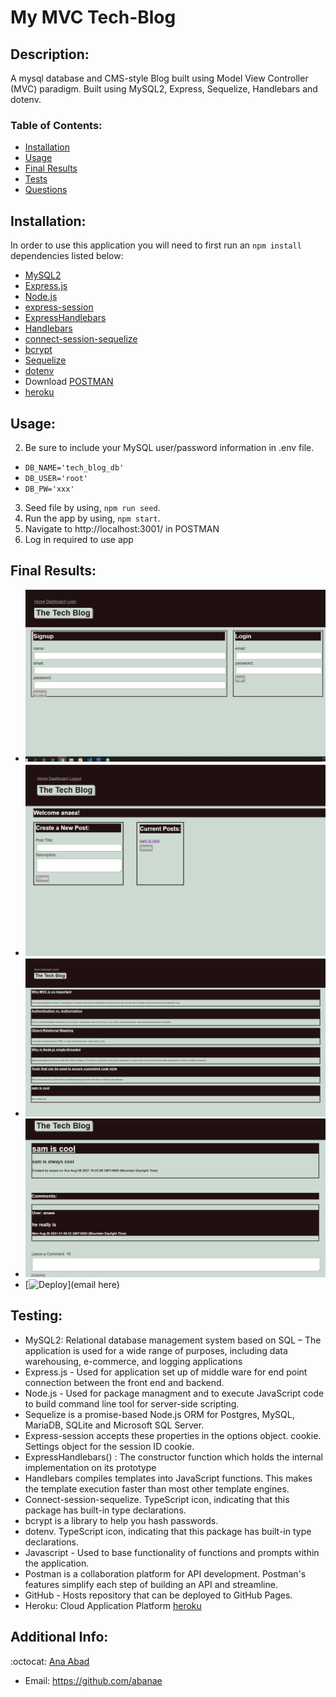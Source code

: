 # My MVC Tech-Blog

## Description:
A mysql database and CMS-style Blog built using Model View Controller (MVC) paradigm. Built using MySQL2, Express, Sequelize, Handlebars and dotenv.
 

   ### Table of Contents:

   - [Installation](#installation)
   - [Usage](#usage)
   - [Final Results](#final-results)
   - [Tests](#testing)
   - [Questions](#additional-info)


## Installation:
  In order to use this application you will need to first run an `npm install` dependencies listed below:
- [MySQL2](https://www.npmjs.com/package/mysql2)
- [Express.js](https://expressjs.com/)
- [Node.js](https://nodejs.org/en/)
- [express-session](https://www.npmjs.com/package/express-session)
- [ExpressHandlebars](https://www.npmjs.com/package/express-handlebars)
- [Handlebars](https://handlebarsjs.com/)
- [connect-session-sequelize](https://www.npmjs.com/package/connect-session-sequelize)
- [bcrypt](https://www.npmjs.com/package/bcrypt)
- [Sequelize](https://www.npmjs.com/package/sequelize)
- [dotenv](https://www.npmjs.com/package/dotenv)
- Download [POSTMAN](https://www.postman.com/)
- [heroku](https://www.heroku.com/) 


## Usage:
2. Be sure to include your MySQL user/password information in .env file. 

- `DB_NAME='tech_blog_db'`
- `DB_USER='root'`
- `DB_PW='xxx'`

3. Seed file by using, `npm run seed`. 
4. Run the app by using, `npm start`. 
5. Navigate to http://localhost:3001/ in POSTMAN
6. Log in required to use app


## Final Results:
- ![Login](./assets/img/logIn.PNG)
- ![Creating Post](./assets//img/creating.PNG)
- ![View All Posts](./assets/img/homepage.PNG)
- ![Comment section](./assets/img/newcomments.PNG)
- [![Deploy](https://www.herokucdn.com/deploy/button.svg)](email here)


## Testing:
- MySQL2: Relational database management system based on SQL – The application is used for a wide range of purposes, including data warehousing, e-commerce, and logging applications
- Express.js - Used for application set up of middle ware for end point connection between the front end and backend.
- Node.js - Used for package managment and to execute JavaScript code to build command line tool for server-side scripting.
- Sequelize is a promise-based Node.js ORM for Postgres, MySQL, MariaDB, SQLite and Microsoft SQL Server.
- Express-session accepts these properties in the options object. cookie. Settings object for the session ID cookie. 
- ExpressHandlebars() : The constructor function which holds the internal implementation on its prototype 
- Handlebars compiles templates into JavaScript functions. This makes the template execution faster than most other template engines.
- Connect-session-sequelize. TypeScript icon, indicating that this package has built-in type declarations.
- bcrypt is a library to help you hash passwords.
- dotenv. TypeScript icon, indicating that this package has built-in type declarations.
- Javascript - Used to base functionality of functions and prompts within the application.
- Postman is a collaboration platform for API development. Postman's features simplify each step of building an API and streamline. 
- GitHub - Hosts repository that can be deployed to GitHub Pages. 
- Heroku: Cloud Application Platform [heroku](https://www.heroku.com/) 

## Additional Info:
:octocat: [Ana Abad](https://github.com/abanae)
- Email: https://github.com/abanae 